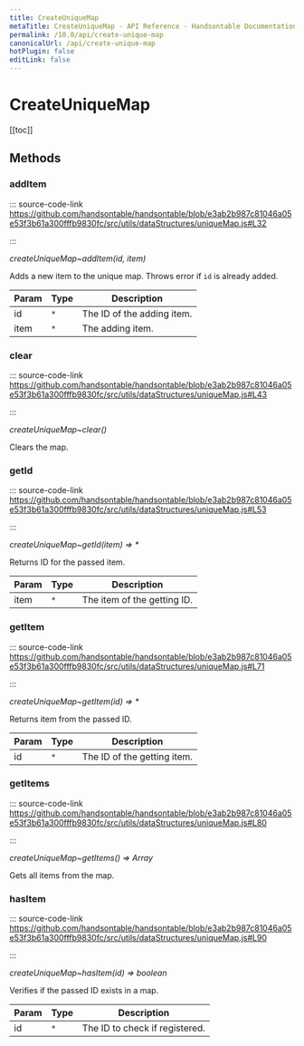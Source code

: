 ```yaml
---
title: CreateUniqueMap
metaTitle: CreateUniqueMap - API Reference - Handsontable Documentation
permalink: /10.0/api/create-unique-map
canonicalUrl: /api/create-unique-map
hotPlugin: false
editLink: false
---
```


# CreateUniqueMap

[[toc]]
## Methods

### addItem
  
::: source-code-link https://github.com/handsontable/handsontable/blob/e3ab2b987c81046a05e53f3b61a300fffb9830fc/src/utils/dataStructures/uniqueMap.js#L32

:::

_createUniqueMap~addItem(id, item)_

Adds a new item to the unique map. Throws error if `id` is already added.


| Param | Type | Description |
| --- | --- | --- |
| id | `*` | The ID of the adding item. |
| item | `*` | The adding item. |



### clear
  
::: source-code-link https://github.com/handsontable/handsontable/blob/e3ab2b987c81046a05e53f3b61a300fffb9830fc/src/utils/dataStructures/uniqueMap.js#L43

:::

_createUniqueMap~clear()_

Clears the map.



### getId
  
::: source-code-link https://github.com/handsontable/handsontable/blob/e3ab2b987c81046a05e53f3b61a300fffb9830fc/src/utils/dataStructures/uniqueMap.js#L53

:::

_createUniqueMap~getId(item) ⇒ \*_

Returns ID for the passed item.


| Param | Type | Description |
| --- | --- | --- |
| item | `*` | The item of the getting ID. |



### getItem
  
::: source-code-link https://github.com/handsontable/handsontable/blob/e3ab2b987c81046a05e53f3b61a300fffb9830fc/src/utils/dataStructures/uniqueMap.js#L71

:::

_createUniqueMap~getItem(id) ⇒ \*_

Returns item from the passed ID.


| Param | Type | Description |
| --- | --- | --- |
| id | `*` | The ID of the getting item. |



### getItems
  
::: source-code-link https://github.com/handsontable/handsontable/blob/e3ab2b987c81046a05e53f3b61a300fffb9830fc/src/utils/dataStructures/uniqueMap.js#L80

:::

_createUniqueMap~getItems() ⇒ Array_

Gets all items from the map.



### hasItem
  
::: source-code-link https://github.com/handsontable/handsontable/blob/e3ab2b987c81046a05e53f3b61a300fffb9830fc/src/utils/dataStructures/uniqueMap.js#L90

:::

_createUniqueMap~hasItem(id) ⇒ boolean_

Verifies if the passed ID exists in a map.


| Param | Type | Description |
| --- | --- | --- |
| id | `*` | The ID to check if registered. |


